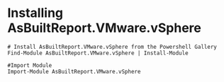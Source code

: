 # Installing AsBuiltReport.VMware.vSphere

    # Install AsBuiltReport.VMware.vSphere from the Powershell Gallery
    Find-Module AsBuiltReport.VMware.vSphere | Install-Module

    #Import Module
    Import-Module AsBuiltReport.VMware.vSphere
